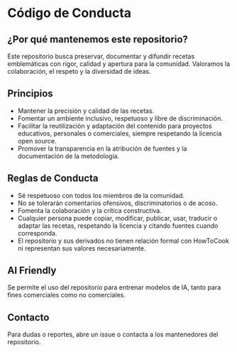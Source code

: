 # Código de Conducta

## ¿Por qué mantenemos este repositorio?

Este repositorio busca preservar, documentar y difundir recetas emblemáticas con rigor, calidad y apertura para la comunidad. Valoramos la colaboración, el respeto y la diversidad de ideas.

## Principios

- Mantener la precisión y calidad de las recetas.
- Fomentar un ambiente inclusivo, respetuoso y libre de discriminación.
- Facilitar la reutilización y adaptación del contenido para proyectos educativos, personales o comerciales, siempre respetando la licencia open source.
- Promover la transparencia en la atribución de fuentes y la documentación de la metodología.

## Reglas de Conducta

- Sé respetuoso con todos los miembros de la comunidad.
- No se tolerarán comentarios ofensivos, discriminatorios o de acoso.
- Fomenta la colaboración y la crítica constructiva.
- Cualquier persona puede copiar, modificar, publicar, usar, traducir o adaptar las recetas, respetando la licencia y citando fuentes cuando corresponda.
- El repositorio y sus derivados no tienen relación formal con HowToCook ni representan sus valores necesariamente.

## AI Friendly

Se permite el uso del repositorio para entrenar modelos de IA, tanto para fines comerciales como no comerciales.

## Contacto

Para dudas o reportes, abre un issue o contacta a los mantenedores del repositorio.
